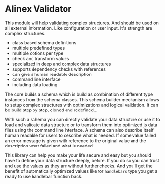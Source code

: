 # Alinex Validator

This module will help validating complex structures. And should be used on all
external information. Like configuration or user input. It's strength are complex structures.

- class based schema definitions
- multiple predefined types
- multiple options per type
- check and transform values
- specialized in deep and complex data structures
- supports dependency checks with references
- can give a human readable description
- command line interface
- including data loading

The core builds a schema which is build as combination of different type instances from the schema
classes. This schema builder mechanism allows to setup complex structures with optimizations
and logical validation. It can be build step by step, cloned and redefined...

With such a schema you can directly validate your data structure or use it to load and validate
data structure or to transform them into optimized js data files using the command line interface.
A schema can also describe itself human readable for users to describe what is needed.
If some value failed an error message is given with reference to the original value and the
description what failed and what is needed.

This library can help you make your life secure and easy but you should have to
define your data structure deeply, before. If you do so
you can trust and use the values as they are without further checks.
And you'll get the benefit of automatically optimized values like for `handlebars`
type you get a ready to use handlebar function back.
